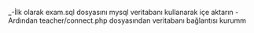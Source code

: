 _-İlk olarak exam.sql dosyasını mysql veritabanı kullanarak içe aktarın
-Ardından teacher/connect.php dosyasından veritabanı bağlantısı kurumm
